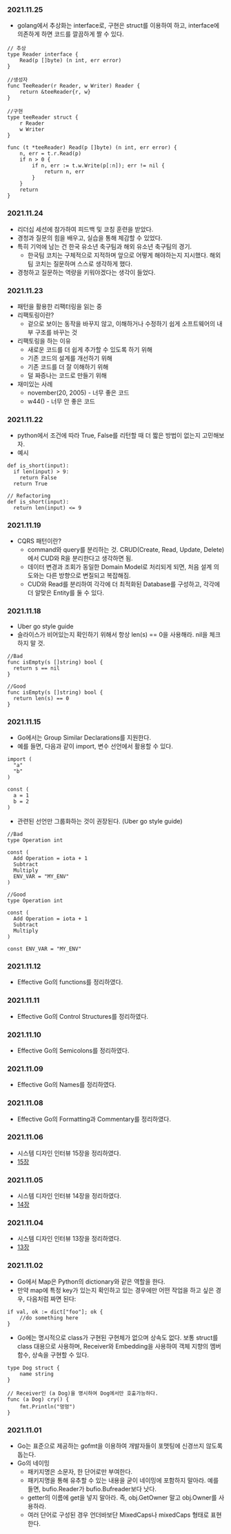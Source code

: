 ### 2021.11.25
- golang에서 추상화는 interface로, 구현은 struct를 이용하여 하고, interface에 의존하게 하면 코드를 깔끔하게 짤 수 있다.
 
```
// 추상
type Reader interface {
	Read(p []byte) (n int, err error)
}

//생성자
func TeeReader(r Reader, w Writer) Reader {
	return &teeReader{r, w}
}

//구현
type teeReader struct {
	r Reader
	w Writer
}

func (t *teeReader) Read(p []byte) (n int, err error) {
	n, err = t.r.Read(p)
	if n > 0 {
		if n, err := t.w.Write(p[:n]); err != nil {
			return n, err
		}
	}
	return
}
```



### 2021.11.24
- 리더십 세션에 참가하여 피드백 및 코칭 훈련을 받았다.
- 경청과 질문의 힘을 배우고, 실습을 통해 체감할 수 있었다.
- 특히 기억에 남는 건 한국 유소년 축구팀과 해외 유소년 축구팀의 경기.
  - 한국팀 코치는 구체적으로 지적하며 앞으로 어떻게 해야하는지 지시했다. 해외팀 코치는 질문하며 스스로 생각하게 했다.
- 경청하고 질문하는 역량을 키워야겠다는 생각이 들었다.

### 2021.11.23
- 패턴을 활용한 리팩터링을 읽는 중
- 리팩토링이란?
  - 겉으로 보이는 동작을 바꾸지 않고, 이해하거나 수정하기 쉽게 소프트웨어의 내부 구조를 바꾸는 것
- 리팩토링을 하는 이유
  - 새로운 코드를 더 쉽게 추가할 수 있도록 하기 위해
  - 기존 코드의 설계를 개선하기 위해
  - 기존 코드를 더 잘 이해하기 위해
  - 덜 짜증나는 코드로 만들기 위해
- 재미있는 사례
  - november(20, 2005) - 너무 좋은 코드
  - w44() - 너무 안 좋은 코드

### 2021.11.22
- python에서 조건에 따라 True, False를 리턴할 때 더 짧은 방법이 없는지 고민해보자.
- 예시
```
def is_short(input):
  if len(input) > 9:
    return False
  return True

// Refactoring
def is_short(input):
  return len(input) <= 9

```

### 2021.11.19
- CQRS 패턴이란?
  - command와 query를 분리하는 것. CRUD(Create, Read, Update, Delete)에서 CUD와 R을 분리한다고 생각하면 됨.
  - 데이터 변경과 조회가 동일한 Domain Model로 처리되게 되면, 처음 설계 의도와는 다른 방향으로 변질되고 복잡해짐.
  - CUD와 Read를 분리하여 각각에 더 최적화된 Database를 구성하고, 각각에 더 알맞은 Entity를 둘 수 있다.

### 2021.11.18
- Uber go style guide
- 슬라이스가 비어있는지 확인하기 위해서 항상 len(s) == 0을 사용해라. nil을 체크하지 말 것.

```
//Bad
func isEmpty(s []string) bool {
  return s == nil
}

//Good
func isEmpty(s []string) bool {
  return len(s) == 0
}
```

### 2021.11.15
- Go에서는 Group Similar Declarations를 지원한다.
- 예를 들면, 다음과 같이 import, 변수 선언에서 활용할 수 있다.
```
import (
  "a"
  "b"
)

const (
  a = 1
  b = 2
)

```
- 관련된 선언만 그룹화하는 것이 권장된다. (Uber go style guide)
```
//Bad
type Operation int

const (
  Add Operation = iota + 1
  Subtract
  Multiply
  ENV_VAR = "MY_ENV"
)

//Good
type Operation int

const (
  Add Operation = iota + 1
  Subtract
  Multiply
)

const ENV_VAR = "MY_ENV"

```


### 2021.11.12
- Effective Go의 functions를 정리하였다.

### 2021.11.11
- Effective Go의 Control Structures를 정리하였다.
### 2021.11.10
- Effective Go의 Semicolons를 정리하였다.
### 2021.11.09
- Effective Go의 Names를 정리하였다.
### 2021.11.08
- Effective Go의 Formatting과 Commentary를 정리하였다.
### 2021.11.06
- 시스템 디자인 인터뷰 15장을 정리하였다.
- [15장](https://til.muuty.me/topics/system-interviews/15)
### 2021.11.05
- 시스템 디자인 인터뷰 14장을 정리하였다.
- [14장](https://til.muuty.me/topics/system-interviews/14)
### 2021.11.04
- 시스템 디자인 인터뷰 13장을 정리하였다.
- [13장](https://til.muuty.me/topics/system-interviews/13)

### 2021.11.02
- Go에서 Map은 Python의 dictionary와 같은 역할을 한다.
- 만약 map에 특정 key가 있는지 확인하고 있는 경우에만 어떤 작업을 하고 싶은 경우, 다음처럼 짜면 된다:
```
if val, ok := dict["foo"]; ok {
    //do something here
}
```
- Go에는 명시적으로 class가 구현된 구현체가 없으며 상속도 없다. 보통 struct를 class 대용으로 사용하며, Receiver와 Embedding을 사용하여 객체 지향의 멤버 함수, 상속을 구현할 수 있다.
```
type Dog struct {
	name string
}

// Receiver인 (a Dog)을 명시하여 Dog에서만 호출가능하다.
func (a Dog) cry() {
	fmt.Println("멍멍")
}

```

### 2021.11.01
- Go는 표준으로 제공하는 gofmt을 이용하여 개발자들이 포맷팅에 신경쓰지 않도록 돕는다.
- Go의 네이밍
    - 패키지명은 소문자, 한 단어로만 부여한다.
    - 패키지명을 통해 유추할 수 있는 내용을 굳이 네이밍에 포함하지 말아라. 예를 들면, bufio.Reader가 bufio.Bufreader보다 낫다.
    - getter의 이름에 get을 넣지 말아라. 즉, obj.GetOwner 말고 obj.Owner를 사용하라.
    - 여러 단어로 구성된 경우 언더바보단 MixedCaps나 mixedCaps 형태로 표현한다.